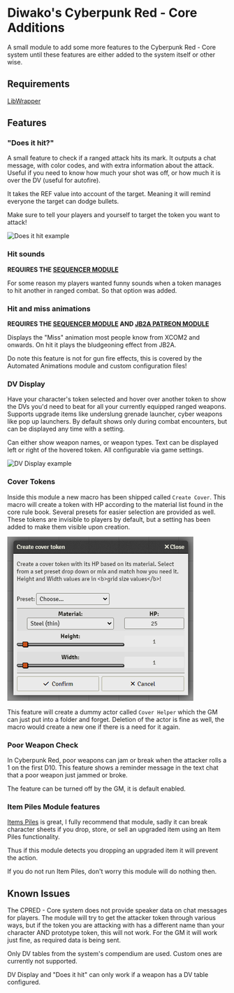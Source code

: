 # Diwako's Cyberpunk Red - Core Additions

A small module to add some more features to the Cyberpunk Red - Core system until these features are either added to the system itself or other wise.

## Requirements

[LibWrapper](https://foundryvtt.com/packages/lib-wrapper)

## Features

### "Does it hit?"

A small feature to check if a ranged attack hits its mark. It outputs a chat message, with color codes, and with extra information about the attack. Useful if you need to know how much your shot was off, or how much it is over the DV (useful for autofire).

It takes the REF value into account of the target. Meaning it will remind everyone the target can dodge bullets.

Make sure to tell your players and yourself to target the token you want to attack!

![Does it hit example](images/does-it-hit.png)

### Hit sounds

**REQUIRES THE [SEQUENCER MODULE](https://github.com/fantasycalendar/FoundryVTT-Sequencer)**

For some reason my players wanted funny sounds when a token manages to hit another in ranged combat. So that option was added.

### Hit and miss animations

**REQUIRES THE [SEQUENCER MODULE](https://github.com/fantasycalendar/FoundryVTT-Sequencer) AND [JB2A PATREON MODULE](https://www.patreon.com/JB2A/)**

Displays the "Miss" animation most people know from XCOM2 and onwards. On hit it plays the bludgeoning effect from JB2A.

Do note this feature is not for gun fire effects, this is covered by the Automated Animations module and custom configuration files!

### DV Display

Have your character's token selected and hover over another token to show the DVs you'd need to beat for all your currently equipped ranged weapons. Supports upgrade items like underslung grenade launcher, cyber weapons like pop up launchers. By default shows only during combat encounters, but can be displayed any time with a setting.

Can either show weapon names, or weapon types. Text can be displayed left or right of the hovered token. All configurable via game settings.

![DV Display example](images/dv-display.png)

### Cover Tokens

Inside this module a new macro has been shipped called `Create Cover`. This macro will create a token with HP according to the material list found in the core rule book. Several presets for easier selection are provided as well. These tokens are invisible to players by default, but a setting has been added to make them visible upon creation.

![Cover Token example](images/cover-tokens.png)

This feature will create a dummy actor called `Cover Helper` which the GM can just put into a folder and forget. Deletion of the actor is fine as well, the macro would create a new one if there is a need for it again.

### Poor Weapon Check

In Cyberpunk Red, poor weapons can jam or break when the attacker rolls a 1 on the first D10. This feature shows a reminder message in the text chat that a poor weapon just jammed or broke.

The feature can be turned off by the GM, it is default enabled.

### Item Piles Module features

[Items Piles](https://github.com/fantasycalendar/FoundryVTT-ItemPiles/) is great, I fully recommend that module, sadly it can break character sheets if you drop, store, or sell an upgraded item using an Item Piles functionality.

Thus if this module detects you dropping an upgraded item it will prevent the action.

If you do not run Item Piles, don't worry this module will do nothing then.

## Known Issues

The CPRED - Core system does not provide speaker data on chat messages for players. The module will try to get the attacker token through various ways, but if the token you are attacking with has a different name than your character AND prototype token, this will not work. For the GM it will work just fine, as required data is being sent.

Only DV tables from the system's compendium are used. Custom ones are currently not supported.

DV Display and "Does it hit" can only work if a weapon has a DV table configured.
